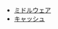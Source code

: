  - [ミドルウェア](https://book.cakephp.org/3.0/ja/controllers/middleware.html)
 - [キャッシュ](https://book.cakephp.org/3.0/ja/core-libraries/caching.html)
